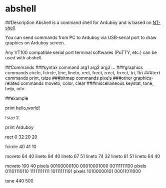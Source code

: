 # abshell
##Description
Abshell is a command shell for Arduboy and is based on [NT-shell](http://www.cubeatsystems.com/ntshell/index.html).

You can send commands from PC to Arduboy via USB-serial port to draw graphics on Arduboy screen.

Any VT100 compatible serial port terminal softwares (PuTTY, etc.) can be used with abshell.

##Commands
###syntax
command arg1 arg2 arg3 ...
###graphics commands
circle, fcircle, line, lineto, rect, frect, rrect, frrect, tri, ftri
###text commands
print, tsize
###bitmap commands
pixels
###other graphics-related commands
moveto, color, clear
###miscellaneous
keystat, tone, help, info

##example

print hello,world!

tsize 2

print Arduboy

rect 0 32 20 20

fcircle 40 41 10

moveto 64 40
lineto 84 40
lineto 67 51
lineto 74 32
lineto 81 51
lineto 64 40

moveto 100 40
pixels 00100000100 00010001000 00111111100
pixels 01101110110 11111111111 10111111101
pixels 10100000101 00011011000 

tone 440 500

